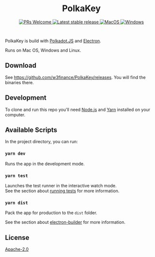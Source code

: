 <h1 align="center">PolkaKey</h1>

<p align="center">
  <a href="https://github.com/w3finance/PolkaKey">
    <img alt="PRs Welcome" src="https://img.shields.io/badge/PRs-welcome-brightgreen.svg" />
  </a>
  <a href="https://github.com/w3finance/PolkaKey/releases/latest">
    <img alt="Latest stable release" src="https://badgen.net/github/release/w3finance/PolkaKey/stable" />
  </a>
  <a href="https://github.com/w3finance/PolkaKey/releases/latest">
    <img alt="MacOS" src="https://badgen.net/badge/icon/MacOS?icon=apple&label&color=cyan" />
  </a>
  <a href="https://github.com/w3finance/PolkaKey/releases/latest">
    <img alt="Windows" src="https://badgen.net/badge/icon/Windows?icon=windows&label&color=cyan" />
  </a>
</p>

<br />

PolkaKey is build with [Polkadot.JS](https://github.com/polkadot-js) and [Electron](https://www.electronjs.org/).

Runs on Mac OS, Windows and Linux.

## Download

See <https://github.com/w3finance/PolkaKey/releases>. You will find the binaries there.

## Development

To clone and run this repo you'll need [Node.js](https://nodejs.org/en/) and [Yarn](https://yarnpkg.com/) installed on your computer.

## Available Scripts

In the project directory, you can run:

### `yarn dev`

Runs the app in the development mode.<br />

### `yarn test`

Launches the test runner in the interactive watch mode.<br />
See the section about [running tests](https://facebook.github.io/create-react-app/docs/running-tests) for more information.

### `yarn dist`

Pack the app for production to the `dist` folder.<br />

See the section about [electron-builder](https://www.electron.build/) for more information.

## License

[Apache-2.0](https://github.com/w3finance/PolkaKey/blob/master/LICENSE)
